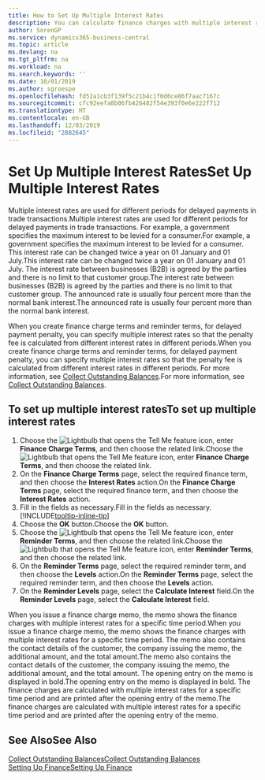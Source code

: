 ```yaml
---
title: How to Set Up Multiple Interest Rates
description: You can calculate finance charges with multiple interest rates for a specific period. The interest calculation is similar for all financial charges, with variation only in the rate of interest for a specific period.
author: SorenGP
ms.service: dynamics365-business-central
ms.topic: article
ms.devlang: na
ms.tgt_pltfrm: na
ms.workload: na
ms.search.keywords: ''
ms.date: 10/01/2019
ms.author: sgroespe
ms.openlocfilehash: fd52a1cb3f139f5c21b4c1f0d6ce86f7aac7167c
ms.sourcegitcommit: cfc92eefa8b06fb426482f54e393f0e6e222f712
ms.translationtype: HT
ms.contentlocale: en-GB
ms.lasthandoff: 12/03/2019
ms.locfileid: "2882645"
---
```

# <a name="set-up-multiple-interest-rates"></a><span data-ttu-id="6783e-104">Set Up Multiple Interest Rates</span><span class="sxs-lookup"><span data-stu-id="6783e-104">Set Up Multiple Interest Rates</span></span>
<span data-ttu-id="6783e-105">Multiple interest rates are used for different periods for delayed payments in trade transactions.</span><span class="sxs-lookup"><span data-stu-id="6783e-105">Multiple interest rates are used for different periods for delayed payments in trade transactions.</span></span> <span data-ttu-id="6783e-106">For example, a government specifies the maximum interest to be levied for a consumer.</span><span class="sxs-lookup"><span data-stu-id="6783e-106">For example, a government specifies the maximum interest to be levied for a consumer.</span></span> <span data-ttu-id="6783e-107">This interest rate can be changed twice a year on 01 January and 01 July.</span><span class="sxs-lookup"><span data-stu-id="6783e-107">This interest rate can be changed twice a year on 01 January and 01 July.</span></span> <span data-ttu-id="6783e-108">The interest rate between businesses (B2B) is agreed by the parties and there is no limit to that customer group.</span><span class="sxs-lookup"><span data-stu-id="6783e-108">The interest rate between businesses (B2B) is agreed by the parties and there is no limit to that customer group.</span></span> <span data-ttu-id="6783e-109">The announced rate is usually four percent more than the normal bank interest.</span><span class="sxs-lookup"><span data-stu-id="6783e-109">The announced rate is usually four percent more than the normal bank interest.</span></span>

<span data-ttu-id="6783e-110">When you create finance charge terms and reminder terms, for delayed payment penalty, you can specify multiple interest rates so that the penalty fee is calculated from different interest rates in different periods.</span><span class="sxs-lookup"><span data-stu-id="6783e-110">When you create finance charge terms and reminder terms, for delayed payment penalty, you can specify multiple interest rates so that the penalty fee is calculated from different interest rates in different periods.</span></span> <span data-ttu-id="6783e-111">For more information, see [Collect Outstanding Balances](receivables-collect-outstanding-balances.md).</span><span class="sxs-lookup"><span data-stu-id="6783e-111">For more information, see [Collect Outstanding Balances](receivables-collect-outstanding-balances.md).</span></span>

## <a name="to-set-up-multiple-interest-rates"></a><span data-ttu-id="6783e-112">To set up multiple interest rates</span><span class="sxs-lookup"><span data-stu-id="6783e-112">To set up multiple interest rates</span></span>  
1.  <span data-ttu-id="6783e-113">Choose the ![Lightbulb that opens the Tell Me feature](media/ui-search/search_small.png "Tell me what you want to do") icon, enter **Finance Charge Terms**, and then choose the related link.</span><span class="sxs-lookup"><span data-stu-id="6783e-113">Choose the ![Lightbulb that opens the Tell Me feature](media/ui-search/search_small.png "Tell me what you want to do") icon, enter **Finance Charge Terms**, and then choose the related link.</span></span>  
2.  <span data-ttu-id="6783e-114">On the **Finance Charge Terms** page, select the required finance term, and then choose the **Interest Rates** action.</span><span class="sxs-lookup"><span data-stu-id="6783e-114">On the **Finance Charge Terms** page, select the required finance term, and then choose the **Interest Rates** action.</span></span>  
3.  <span data-ttu-id="6783e-115">Fill in the fields as necessary.</span><span class="sxs-lookup"><span data-stu-id="6783e-115">Fill in the fields as necessary.</span></span> [!INCLUDE[tooltip-inline-tip](includes/tooltip-inline-tip_md.md)]
4.  <span data-ttu-id="6783e-116">Choose the **OK** button.</span><span class="sxs-lookup"><span data-stu-id="6783e-116">Choose the **OK** button.</span></span>  
5.  <span data-ttu-id="6783e-117">Choose the ![Lightbulb that opens the Tell Me feature](media/ui-search/search_small.png "Tell me what you want to do") icon, enter **Reminder Terms**, and then choose the related link.</span><span class="sxs-lookup"><span data-stu-id="6783e-117">Choose the ![Lightbulb that opens the Tell Me feature](media/ui-search/search_small.png "Tell me what you want to do") icon, enter **Reminder Terms**, and then choose the related link.</span></span>  
6.  <span data-ttu-id="6783e-118">On the **Reminder Terms** page, select the required reminder term, and then choose the **Levels** action.</span><span class="sxs-lookup"><span data-stu-id="6783e-118">On the **Reminder Terms** page, select the required reminder term, and then choose the **Levels** action.</span></span>  
7.  <span data-ttu-id="6783e-119">On the **Reminder Levels** page, select the **Calculate Interest** field.</span><span class="sxs-lookup"><span data-stu-id="6783e-119">On the **Reminder Levels** page, select the **Calculate Interest** field.</span></span>  

<span data-ttu-id="6783e-120">When you issue a finance charge memo, the memo shows the finance charges with multiple interest rates for a specific time period.</span><span class="sxs-lookup"><span data-stu-id="6783e-120">When you issue a finance charge memo, the memo shows the finance charges with multiple interest rates for a specific time period.</span></span> <span data-ttu-id="6783e-121">The memo also contains the contact details of the customer, the company issuing the memo, the additional amount, and the total amount.</span><span class="sxs-lookup"><span data-stu-id="6783e-121">The memo also contains the contact details of the customer, the company issuing the memo, the additional amount, and the total amount.</span></span> <span data-ttu-id="6783e-122">The opening entry on the memo is displayed in bold.</span><span class="sxs-lookup"><span data-stu-id="6783e-122">The opening entry on the memo is displayed in bold.</span></span> <span data-ttu-id="6783e-123">The finance charges are calculated with multiple interest rates for a specific time period and are printed after the opening entry of the memo.</span><span class="sxs-lookup"><span data-stu-id="6783e-123">The finance charges are calculated with multiple interest rates for a specific time period and are printed after the opening entry of the memo.</span></span>  

## <a name="see-also"></a><span data-ttu-id="6783e-124">See Also</span><span class="sxs-lookup"><span data-stu-id="6783e-124">See Also</span></span>  
[<span data-ttu-id="6783e-125">Collect Outstanding Balances</span><span class="sxs-lookup"><span data-stu-id="6783e-125">Collect Outstanding Balances</span></span>](receivables-collect-outstanding-balances.md)  
[<span data-ttu-id="6783e-126">Setting Up Finance</span><span class="sxs-lookup"><span data-stu-id="6783e-126">Setting Up Finance</span></span>](finance-setup-finance.md)
